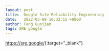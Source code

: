 ```yaml
---
layout: post
title:  Google Site Reliability Engineering
date:   2022-03-08 10:32:15 +0800
author: Fang Guojian
tags: SRE google
---
```


<https://sre.google/>{:target="_blank"}